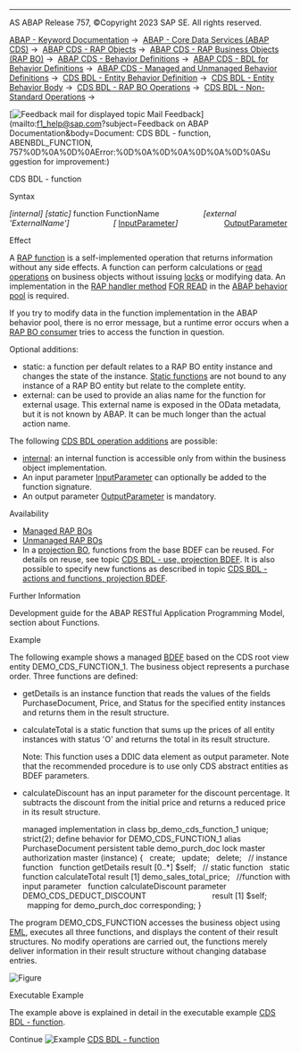   

* * *

AS ABAP Release 757, ©Copyright 2023 SAP SE. All rights reserved.

[ABAP - Keyword Documentation](javascript:call_link\('abenabap.htm'\)) →  [ABAP - Core Data Services (ABAP CDS)](javascript:call_link\('abencds.htm'\)) →  [ABAP CDS - RAP Objects](javascript:call_link\('abencds_rap_objects.htm'\)) →  [ABAP CDS - RAP Business Objects (RAP BO)](javascript:call_link\('abencds_rap_business_objects.htm'\)) →  [ABAP CDS - Behavior Definitions](javascript:call_link\('abencds_bdef.htm'\)) →  [ABAP CDS - BDL for Behavior Definitions](javascript:call_link\('abenbdl.htm'\)) →  [ABAP CDS - Managed and Unmanaged Behavior Definitions](javascript:call_link\('abenbdl_rap_bo.htm'\)) →  [CDS BDL - Entity Behavior Definition](javascript:call_link\('abenbdl_define_beh.htm'\)) →  [CDS BDL - Entity Behavior Body](javascript:call_link\('abenbdl_body.htm'\)) →  [CDS BDL - RAP BO Operations](javascript:call_link\('abenbdl_operations.htm'\)) →  [CDS BDL - Non-Standard Operations](javascript:call_link\('abenbdl_nonstandard.htm'\)) → 

 [![](Mail.gif?object=Mail.gif&sap-language=EN "Feedback mail for displayed topic") Mail Feedback](mailto:f1_help@sap.com?subject=Feedback on ABAP Documentation&body=Document: CDS BDL - function, ABENBDL_FUNCTION, 757%0D%0A%0D%0AError:%0D%0A%0D%0A%0D%0A%0D%0ASu
ggestion for improvement:)

CDS BDL - function

Syntax

*\[*internal*\]* *\[*static*\]* function FunctionName
                   *\[*external 'ExternalName'*\]*
                   *\[* [InputParameter](javascript:call_link\('abenbdl_action_input_param.htm'\))*\]*
                    [OutputParameter](javascript:call_link\('abenbdl_action_output_para.htm'\))

Effect

A [RAP function](javascript:call_link\('abenrap_function_glosry.htm'\) "Glossary Entry") is a self-implemented operation that returns information without any side effects. A function can perform calculations or [read operations](javascript:call_link\('abenrap_read_operation_glosry.htm'\) "Glossary Entry") on business objects without issuing [locks](javascript:call_link\('abenbdl_locking.htm'\)) or modifying data. An implementation in the [RAP handler method](javascript:call_link\('abenabp_handler_method_glosry.htm'\) "Glossary Entry") [FOR READ](javascript:call_link\('abaphandler_meth_read.htm'\)) in the [ABAP behavior pool](javascript:call_link\('abenbehavior_pool_glosry.htm'\) "Glossary Entry") is required.

If you try to modify data in the function implementation in the ABAP behavior pool, there is no error message, but a runtime error occurs when a [RAP BO consumer](javascript:call_link\('abenrap_bo_consumer_glosry.htm'\) "Glossary Entry") tries to access the function in question.

Optional additions:

-   static: a function per default relates to a RAP BO entity instance and changes the state of the instance. [Static functions](javascript:call_link\('abenrap_static_operation_glosry.htm'\) "Glossary Entry") are not bound to any instance of a RAP BO entity but relate to the complete entity.
-   external: can be used to provide an alias name for the function for external usage. This external name is exposed in the OData metadata, but it is not known by ABAP. It can be much longer than the actual action name.

The following [CDS BDL operation additions](javascript:call_link\('abenbdl_operations_additions.htm'\)) are possible:

-   [internal](javascript:call_link\('abenbdl_internal.htm'\)): an internal function is accessible only from within the business object implementation.
-   An input parameter [InputParameter](javascript:call_link\('abenbdl_action_input_param.htm'\)) can optionally be added to the function signature.
-   An output parameter [OutputParameter](javascript:call_link\('abenbdl_action_output_para.htm'\)) is mandatory.

Availability

-   [Managed RAP BOs](javascript:call_link\('abenmanaged_rap_bo_glosry.htm'\) "Glossary Entry")
-   [Unmanaged RAP BOs](javascript:call_link\('abenunmanaged_rap_bo_glosry.htm'\) "Glossary Entry")
-   In a [projection BO](javascript:call_link\('abenrap_projection_bo_glosry.htm'\) "Glossary Entry"), functions from the base BDEF can be reused. For details on reuse, see topic [CDS BDL - use, projection BDEF](javascript:call_link\('abenbdl_use_projection.htm'\)). It is also possible to specify new functions as described in topic [CDS BDL - actions and functions, projection BDEF](javascript:call_link\('abenbdl_nonstandard_projection.htm'\)).

Further Information

Development guide for the ABAP RESTful Application Programming Model, section about Functions.

Example

The following example shows a managed [BDEF](javascript:call_link\('abencds_behavior_definition_glosry.htm'\) "Glossary Entry") based on the CDS root view entity DEMO\_CDS\_FUNCTION\_1. The business object represents a purchase order. Three functions are defined:

-   getDetails is an instance function that reads the values of the fields PurchaseDocument, Price, and Status for the specified entity instances and returns them in the result structure.
-   calculateTotal is a static function that sums up the prices of all entity instances with status 'O' and returns the total in its result structure.
    
    Note: This function uses a DDIC data element as output parameter. Note that the recommended procedure is to use only CDS abstract entities as BDEF parameters.
    
-   calculateDiscount has an input parameter for the discount percentage. It subtracts the discount from the initial price and returns a reduced price in its result structure.
    
    managed implementation in class bp\_demo\_cds\_function\_1 unique;
    strict(2);
    define behavior for DEMO\_CDS\_FUNCTION\_1 alias PurchaseDocument
    persistent table demo\_purch\_doc
    lock master
    authorization master (instance)
    {
      create;
      update;
      delete;
      // instance function
      function getDetails result \[0..\*\] $self;
      // static function
      static function calculateTotal result \[1\] demo\_sales\_total\_price;
      //function with input parameter
      function calculateDiscount parameter DEMO\_CDS\_DEDUCT\_DISCOUNT
                                 result \[1\] $self;
      mapping for demo\_purch\_doc corresponding;
    }
    

The program DEMO\_CDS\_FUNCTION accesses the business object using [EML](javascript:call_link\('abeneml_glosry.htm'\) "Glossary Entry"), executes all three functions, and displays the content of their result structures. No modify operations are carried out, the functions merely deliver information in their result structure without changing database entries.

![Figure](abdoc_function.png)

Executable Example

The example above is explained in detail in the executable example [CDS BDL - function](javascript:call_link\('abenbdl_function_abexa.htm'\)).

Continue
![Example](exa.gif "Example") [CDS BDL - function](javascript:call_link\('abenbdl_function_abexa.htm'\))